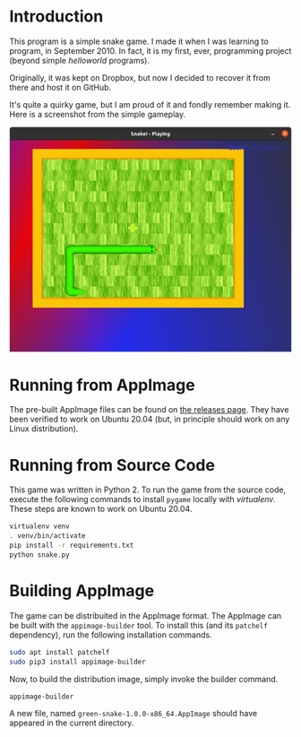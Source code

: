 # Introduction

This program is a simple snake game. I made it when I was learning to program, in September 2010. In fact, it is my first, ever, programming project (beyond simple _helloworld_ programs).

Originally, it was kept on Dropbox, but now I decided to recover it from there and host it on GitHub.

It's quite a quirky game, but I am proud of it and fondly remember making it. Here is a screenshot from the simple gameplay.

![gameplay-screenshot](gameplay-screenshot.png)

# Running from AppImage

The pre-built AppImage files can be found on [the releases page](https://github.com/a-robu/green-snake/releases). They have been verified to work on Ubuntu 20.04 (but, in principle should work on any Linux distribution).

# Running from Source Code

This game was written in Python 2. To run the game from the source code, execute the following commands to install `pygame` locally with _virtualenv_. These steps are known to work on Ubuntu 20.04.

```bash
virtualenv venv
. venv/bin/activate
pip install -r requirements.txt
python snake.py
```

# Building AppImage

The game can be distribuited in the AppImage format. The AppImage can be built with the `appimage-builder` tool. To install this (and its `patchelf` dependency), run the following installation commands.

```bash
sudo apt install patchelf
sudo pip3 install appimage-builder
```

Now, to build the distribution image, simply invoke the builder command.

```bash
appimage-builder
```

A new file, named `green-snake-1.0.0-x86_64.AppImage` should have appeared in the current directory.

